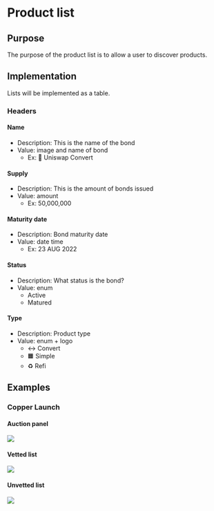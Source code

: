 # Product list

## Purpose

The purpose of the product list is to allow a user to discover products.

## Implementation

Lists will be implemented as a table.

### Headers

#### **Name**

- Description: This is the name of the bond
- Value: image and name of bond
  - Ex: 🦄 Uniswap Convert

#### **Supply**

- Description: This is the amount of bonds issued
- Value: amount
  - Ex: 50,000,000

#### **Maturity date**

- Description: Bond maturity date
- Value: date time
  - Ex: 23 AUG 2022

#### **Status**

- Description: What status is the bond?
- Value: enum
  - Active
  - Matured

#### **Type**

- Description: Product type
- Value: enum + logo
  - ↔️ Convert
  - 🟧 Simple
  - ♻️ Refi

## Examples

### Copper Launch

#### Auction panel

![](../../../../../spec/assets/copper/auction_discovery.png)

#### Vetted list

![](../../../../../spec/assets/copper/vetted_auction_list.png)

#### Unvetted list

![](../../../../../spec/assets/copper/unvetted_auction_list.png)
